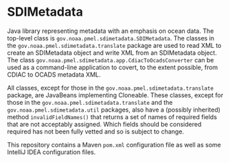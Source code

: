 # SDIMetadata

Java library representing metadata with an emphasis on ocean data.  The
top-level class is `gov.noaa.pmel.sdimetadata.SDIMetadata`.  The classes
in the `gov.noaa.pmel.sdimetadata.translate` package are used to read XML to
create an SDIMetadata object and write XML from an SDIMetadata object.
The class `gov.noaa.pmel.sdimetadata.app.CdiacToOcadsConverter` can be
used as a command-line application to covert, to the extent possible,
from CDIAC to OCADS metadata XML.

All classes, except for those in the `gov.noaa.pmel.sdimetadata.translate` package,
are JavaBeans implementing Cloneable.  These classes, except for those in
the `gov.noaa.pmel.sdimetadata.translate` and the `gov.noaa.pmel.sdimetadata.util`
packages, also have a (possibly inherited) method `invalidFieldNames()` that
returns a set of names of required fields that are not acceptably assigned.
Which fields should be considered required has not been fully vetted and
so is subject to change.

This repository contains a Maven `pom.xml` configuration file as well
as some IntelliJ IDEA configuration files.

